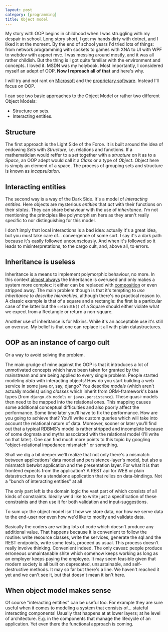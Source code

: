```yaml
---
layout: post
category: [programming]
title: Object model
---
```


My story with OOP begins in childhood when I was struggling with my despair in
school. Long story short, I got my hands dirty with dotnet, and I liked it at the
moment. By the end of school years I'd tried lots of things: from network
programming with sockets to games with XNA to UI with WPF to webdev with
aspnet mvc.
I was messing around mostly, and it was all rather childish.
But the thing is I got quite familiar with the environment and concepts.
I loved it. MSDN was my holybook. Most importantly, I considered myself an adept
of OOP.
**Now I reproach all of that** and here's why.

I will try and not rant on
 [Microsoft](https://www.gnu.org/proprietary/malware-microsoft.html)
 and the [proprietary software](https://www.gnu.org/proprietary/proprietary.html).
Instead I'll focus on OOP.

I can see two basic approaches to the Object Model or rather two different
Object Models:
-   Structure on sets.
-   Interacting entities.

## Structure

The first approach is the Light Side of the Force. It is built around the idea
of endowing *Sets* with *Structure*, i.e. relations and functions. If a
mathematician would reffer to a *set* together with a *structure* on it as to a
*Space*, an OOP adept would call it a *Class* or a type of *Object*. Object here
is simply an element of a space. The process of grouping sets and structure
is known as *incapsulation*.

## Interacting entities

The second way is a way of the Dark Side. It's a model of *interacting
entities*. Here objects are mysterious *entities* that *act* with their
functions on their *states*. They can share behaviour with the use of
*inheritance*. I'm not mentioning the principles like polymorphism here as they
aren't really specific to nor distinguishing for this model.

I don't imply that local interactions is a bad idea: actually it's a great idea,
but you must take care of... convergence of some sort.
I say it's a dark path because it's easily followed uncounsciously. And when
it's followed so it leads to misinterpretations, to the cargo cult, and, above
all, to errors.

## Inheritance is useless

Inheritance is a means to implement polymorphic behaviour, no more.
In this context
[almost always](https://en.wikipedia.org/wiki/Almost_surely)
the Inheritance is overused and only makes a system more complex: it either
can be replaced with
[composition](https://en.wikipedia.org/wiki/Composition_over_inheritance)
or even stripped away.
The main problem though is that it's tempting to *use inheritance to describe
hierarchies*, although there's no practical reason to.
A classic example is that of a square and a rectangle: the first is a particular
case of the latter but the `setWidth()` of a Square should either violate what
we expect from a Rectangle or return a non-square.

Another use of inheritance is for Mixins. While it's an acceptable use it's
still an overuse. My belief is that one can replace it all with plain
datastructures.

## OOP as an instance of cargo cult
Or a way to avoid solving the problem.

The main grudge of mine against the OOP is that it introduces a lot of
unmotivated concepts which have been taken for granted by the mainstream and are
being applied to every single problem.
People started modeling *data* with interacting objects!
How do you start building a web service in some java or, say, django?
You describe *models* (which aren't actually models) using *classes* which
inherit from ORM-framework's base types (from `django.db.models` or
`javax.persistence`).
These quasi-models then need to be mapped into the relational ones.
This mapping causes some additional conceptual difficulties and also poorly
affect the performance. Some time later you'll have to fix the performance. How
are you going to achieve that? You'll write custom queries which will take into
account the relational nature of data. Moreover, sooner or later you'll find out
that a typical RDBMS's model is rather stripped and incomplete because of some
dogmata and myths associated with the relational model (I'll write on that later).
One can find much more points to this topic by googling "object-relational
impedance mismatch" or something.

Shall we dig a bit deeper we'll realize that not only there's a mismatch between
applications' data model and persistence-layer's model, but also a mismatch
betwixt application and the presentation layer. For what it is that frontend
expects from the application? A REST api for WEB or plain datastructures for a
standalone application that relies on data-bindings.
Not a "bunch of interacting entities" at all

The only part left is the domain logic the vast part of which consists of
all kinds of constraints. Ideally we'd like to write just a specification of
these constraints and then use it for both validation and input-suggestions.

To sum up: the object model isn't how we store data, nor how we serve data to
the end-user nor even how we'd like to modify and validate data.

Basically the coders are writing lots of code which doesn't produce any
additional value.
That happens because it is convenient to follow the routine: write resource
classes, write the services, generate the sql and the REST endpoints, write some
tests, proceed as usual. This process doesn't really involve thinking.
Convenient indeed. The only caveat: people produce erroneous
unmaintanable shite which somehow keeps working as long as an employer keeps
paying the employee. It may seem feasible given that modern society is all
built on deprecated, unsustainable, and self-destructive methods.
It may so far but there's a line. We haven't reached it yet and we
can't see it, but that doesn't mean it isn't here.

## When object model makes sense

Of course "interacting entities" can be useful too.
For example they are sure useful when it comes to modeling a system that
consists of... stateful interacting components! Usually that happens at
at lower layers; at he level of architecture. E.g. in the components that manage
the lifecycle of an application. Yet even there the functional approach is coming.
